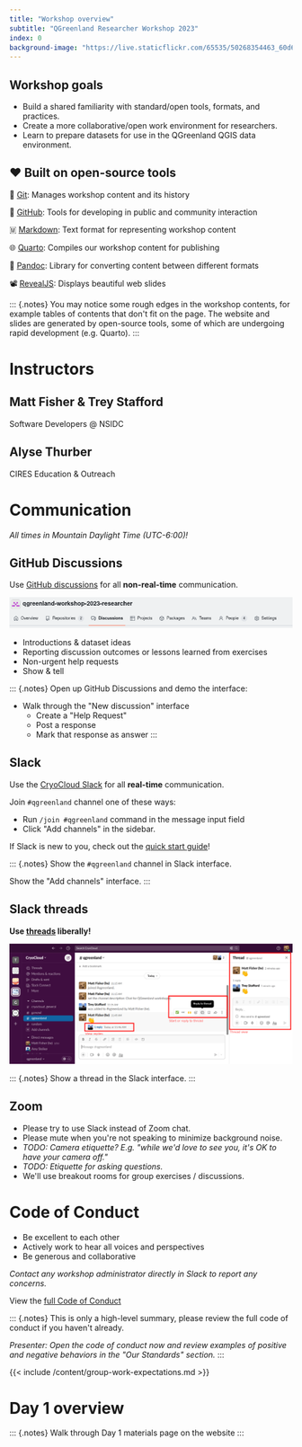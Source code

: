 ```yaml
---
title: "Workshop overview"
subtitle: "QGreenland Researcher Workshop 2023"
index: 0
background-image: "https://live.staticflickr.com/65535/50268354463_60d684d945_k.jpg"
---
```


## Workshop goals

* Build a shared familiarity with standard/open tools, formats, and practices.
* Create a more collaborative/open work environment for researchers.
* Learn to prepare datasets for use in the QGreenland QGIS data environment.


## ❤️  Built on open-source tools

📜 [Git](https://git-scm.com/): Manages workshop content and its history

🐙 [GitHub](https://github.com): Tools for developing in public and community
interaction

🇲 [Markdown](https://daringfireball.net/projects/markdown/syntax): Text format for
representing workshop content

🌐 [Quarto](https://quarto.org/): Compiles our workshop content for publishing

📃 [Pandoc](https://pandoc.org/): Library for converting content between different
formats

📽️ [RevealJS](https://revealjs.com/): Displays beautiful web slides

::: {.notes}
You may notice some rough edges in the workshop contents, for example tables of contents
that don't fit on the page. The website and slides are generated by open-source tools,
some of which are undergoing rapid development (e.g. Quarto).
:::


# Instructors

## Matt Fisher & Trey Stafford

Software Developers @ NSIDC


## Alyse Thurber

CIRES Education & Outreach


# Communication

_All times in Mountain Daylight Time (UTC-6:00)!_


## GitHub Discussions

Use [GitHub
discussions](https://github.com/orgs/qgreenland-workshop-2023-researcher/discussions)
for all **non-real-time** communication.

![GitHub Discussions link in nav bar](/_media/github_discussions_navbar.png)

* Introductions & dataset ideas
* Reporting discussion outcomes or lessons learned from exercises
* Non-urgent help requests
* Show & tell

::: {.notes}
Open up GitHub Discussions and demo the interface:

* Walk through the "New discussion" interface
    * Create a "Help Request"
    * Post a response
    * Mark that response as answer
:::


## Slack

Use the [CryoCloud Slack](https://cryospherecloud.slack.com/) for all **real-time**
communication.

Join `#qgreenland` channel one of these ways:

* Run `/join #qgreenland` command in the message input field
* Click "Add channels" in the sidebar.

If Slack is new to you, check out the [quick start
guide](https://slack.com/help/articles/360059928654-How-to-use-Slack--your-quick-start-guide)!

::: {.notes}
Show the `#qgreenland` channel in Slack interface.

Show the "Add channels" interface.
:::


## Slack threads

**Use [threads](https://slack.com/help/articles/115000769927-Use-threads-to-organize-discussions-) liberally!**

![Slack threads](/_media/slack_threads.png)

::: {.notes}
Show a thread in the Slack interface.
:::


## Zoom

* Please try to use Slack instead of Zoom chat.
* Please mute when you're not speaking to minimize background noise.
* _TODO: Camera etiquette? E.g. "while we'd love to see you, it's OK to have your camera
  off."_
* _TODO: Etiquette for asking questions._
* We'll use breakout rooms for group exercises / discussions.


# Code of Conduct

* Be excellent to each other
* Actively work to hear all voices and perspectives
* Be generous and collaborative

*Contact any workshop administrator directly in Slack to report any concerns.*

View the [full Code of Conduct](/CODE_OF_CONDUCT.html)

::: {.notes}
This is only a high-level summary, please review the full code of conduct if you haven't
already.

*Presenter: Open the code of conduct now and review examples of positive and negative
behaviors in the "Our Standards" section.*
:::


{{< include /content/group-work-expectations.md >}}


# Day 1 overview

::: {.notes}
Walk through Day 1 materials page on the website
:::
